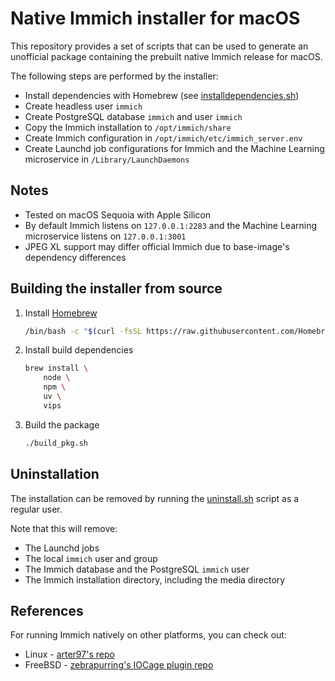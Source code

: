 # Native Immich installer for macOS

This repository provides a set of scripts that can be used to generate an unofficial package containing the prebuilt native Immich release for macOS.

The following steps are performed by the installer:

* Install dependencies with Homebrew (see [installdependencies.sh](./Scripts/installdependencies.sh))
* Create headless user `immich`
* Create PostgreSQL database `immich` and user `immich`
* Copy the Immich installation to `/opt/immich/share`
* Create Immich configuration in `/opt/immich/etc/immich_server.env`
* Create Launchd job configurations for Immich and the Machine Learning microservice in `/Library/LaunchDaemons`

## Notes

* Tested on macOS Sequoia with Apple Silicon
* By default Immich listens on `127.0.0.1:2283` and the Machine Learning microservice listens on `127.0.0.1:3001`
* JPEG XL support may differ official Immich due to base-image's dependency differences

## Building the installer from source

1. Install [Homebrew](https://brew.sh)
    ```sh
    /bin/bash -c "$(curl -fsSL https://raw.githubusercontent.com/Homebrew/install/HEAD/install.sh)"
    ```
2. Install build dependencies
    ```sh
    brew install \
        node \
        npm \
        uv \
        vips
    ```
3. Build the package
    ```sh
    ./build_pkg.sh
    ```

## Uninstallation

The installation can be removed by running the [uninstall.sh](./uninstall.sh) script as a regular user.

Note that this will remove:

* The Launchd jobs
* The local `immich` user and group
* The Immich database and the PostgreSQL `immich` user
* The Immich installation directory, including the media directory

## References

For running Immich natively on other platforms, you can check out:

* Linux - [arter97's repo](https://github.com/arter97/immich-native)
* FreeBSD - [zebrapurring's IOCage plugin repo](https://github.com/zebrapurring/iocage-plugin-immich)
